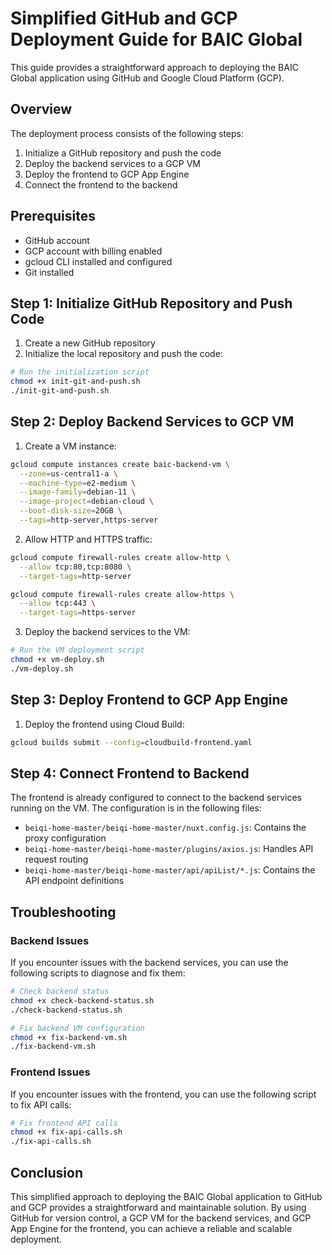 # Simplified GitHub and GCP Deployment Guide for BAIC Global

This guide provides a straightforward approach to deploying the BAIC Global application using GitHub and Google Cloud Platform (GCP).

## Overview

The deployment process consists of the following steps:

1. Initialize a GitHub repository and push the code
2. Deploy the backend services to a GCP VM
3. Deploy the frontend to GCP App Engine
4. Connect the frontend to the backend

## Prerequisites

- GitHub account
- GCP account with billing enabled
- gcloud CLI installed and configured
- Git installed

## Step 1: Initialize GitHub Repository and Push Code

1. Create a new GitHub repository
2. Initialize the local repository and push the code:

```bash
# Run the initialization script
chmod +x init-git-and-push.sh
./init-git-and-push.sh
```

## Step 2: Deploy Backend Services to GCP VM

1. Create a VM instance:

```bash
gcloud compute instances create baic-backend-vm \
  --zone=us-central1-a \
  --machine-type=e2-medium \
  --image-family=debian-11 \
  --image-project=debian-cloud \
  --boot-disk-size=20GB \
  --tags=http-server,https-server
```

2. Allow HTTP and HTTPS traffic:

```bash
gcloud compute firewall-rules create allow-http \
  --allow tcp:80,tcp:8080 \
  --target-tags=http-server

gcloud compute firewall-rules create allow-https \
  --allow tcp:443 \
  --target-tags=https-server
```

3. Deploy the backend services to the VM:

```bash
# Run the VM deployment script
chmod +x vm-deploy.sh
./vm-deploy.sh
```

## Step 3: Deploy Frontend to GCP App Engine

1. Deploy the frontend using Cloud Build:

```bash
gcloud builds submit --config=cloudbuild-frontend.yaml
```

## Step 4: Connect Frontend to Backend

The frontend is already configured to connect to the backend services running on the VM. The configuration is in the following files:

- `beiqi-home-master/beiqi-home-master/nuxt.config.js`: Contains the proxy configuration
- `beiqi-home-master/beiqi-home-master/plugins/axios.js`: Handles API request routing
- `beiqi-home-master/beiqi-home-master/api/apiList/*.js`: Contains the API endpoint definitions

## Troubleshooting

### Backend Issues

If you encounter issues with the backend services, you can use the following scripts to diagnose and fix them:

```bash
# Check backend status
chmod +x check-backend-status.sh
./check-backend-status.sh

# Fix backend VM configuration
chmod +x fix-backend-vm.sh
./fix-backend-vm.sh
```

### Frontend Issues

If you encounter issues with the frontend, you can use the following script to fix API calls:

```bash
# Fix frontend API calls
chmod +x fix-api-calls.sh
./fix-api-calls.sh
```

## Conclusion

This simplified approach to deploying the BAIC Global application to GitHub and GCP provides a straightforward and maintainable solution. By using GitHub for version control, a GCP VM for the backend services, and GCP App Engine for the frontend, you can achieve a reliable and scalable deployment.
